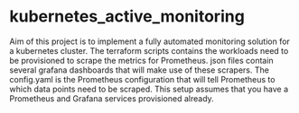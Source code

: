 # kubernetes_active_monitoring
Aim of this project is to implement a fully automated monitoring solution for a kubernetes cluster. The terraform scripts contains the workloads need to be provisioned to scrape the metrics for Prometheus. json files contain several grafana dashboards that will make use of these scrapers. The config.yaml is the Prometheus configuration that will tell Prometheus to which data points need to be scraped. 
This setup assumes that you have a Prometheus and Grafana services provisioned already. 
